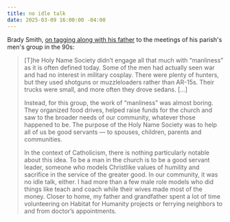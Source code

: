 ```yaml
---
title: no idle talk
date: 2025-03-09 16:00:00 -04:00
---
```


Brady Smith, [on tagging along with his father](https://www.americamagazine.org/faith/2025/03/07/catholic-positive-model-masculinity-men-250057?utm_source=piano&utm_medium=email&utm_campaign=42678&pnespid=u_NnUy5BObxEyvSd.zGyT4KdvxH3TYV5JvaunfR2oUJmprqEy3ypz9dsjVLB9qRItCNN9BqxiQ) to the meetings of his parish's men's group in the 90s:

>[T]he Holy Name Society didn’t engage all that much with “manliness” as it is often defined today. Some of the men had actually seen war and had no interest in military cosplay. There were plenty of hunters, but they used shotguns or muzzleloaders rather than AR-15s. Their trucks were small, and more often they drove sedans. [...]
>
>Instead, for this group, the work of “manliness” was almost boring. They organized food drives, helped raise funds for the church and saw to the broader needs of our community, whatever those happened to be. The purpose of the Holy Name Society was to help all of us be good servants — to spouses, children, parents and communities.
>
>In the context of Catholicism, there is nothing particularly notable about this idea. To be a man in the church is to be a good servant leader, someone who models Christlike values of humility and sacrifice in the service of the greater good. In our community, it was no idle talk, either. I had more than a few male role models who did things like teach and coach while their wives made most of the money. Closer to home, my father and grandfather spent a lot of time volunteering on Habitat for Humanity projects or ferrying neighbors to and from doctor’s appointments.